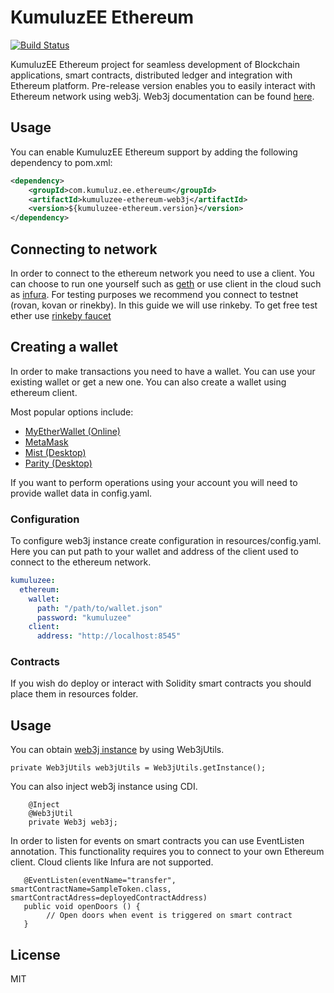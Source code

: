 # KumuluzEE Ethereum
[![Build Status](https://img.shields.io/travis/kumuluz/kumuluzee-ethereum/master.svg?style=flat)](https://travis-ci.org/kumuluz/kumuluzee-ethereum)

KumuluzEE Ethereum project for seamless development of Blockchain applications, smart contracts, distributed ledger and integration with Ethereum platform.
Pre-release version enables you to easily interact with Ethereum network using web3j. Web3j documentation can be found [here](https://docs.web3j.io/).

## Usage

You can enable KumuluzEE Ethereum support by adding the following dependency to pom.xml:
```xml
<dependency>
    <groupId>com.kumuluz.ee.ethereum</groupId>
    <artifactId>kumuluzee-ethereum-web3j</artifactId>
    <version>${kumuluzee-ethereum.version}</version>
</dependency>
```

## Connecting to network
In order to connect to the ethereum network you need to use a client. You can choose to run one yourself such as [geth](https://github.com/ethereum/go-ethereum/wiki/geth) or use client in the cloud such as [infura](https://infura.io/signup).
For testing purposes we recommend you connect to testnet (rovan, kovan or rinekby). In this guide we will use rinkeby. To get free test ether use [rinkeby faucet](https://faucet.rinkeby.io/)

## Creating a wallet

In order to make transactions you need to have a wallet. You can use your existing wallet or get a new one. You can also create a wallet using ethereum client.

Most popular options include:
* [MyEtherWallet (Online)](https://www.myetherwallet.com)
* [MetaMask](https://metamask.io)
* [Mist (Desktop)](https://github.com/ethereum/mist/releases)
* [Parity (Desktop)](https://ethcore.io/parity.html)

If you want to perform operations using your account you will need to provide wallet data in config.yaml.

### Configuration
To configure web3j instance create configuration in resources/config.yaml.
Here you can put path to your wallet and address of the client used to connect to the ethereum network.
```yaml
kumuluzee:
  ethereum:
    wallet:
      path: "/path/to/wallet.json"
      password: "kumuluzee"
    client:
      address: "http://localhost:8545"
```
### Contracts
If you wish do deploy or interact with Solidity smart contracts you should place them in resources folder.

## Usage
You can obtain [web3j instance](https://docs.web3j.io/quickstart.html) by using Web3jUtils.
```
private Web3jUtils web3jUtils = Web3jUtils.getInstance();
```
You can also inject web3j instance using CDI.
```
    @Inject
    @Web3jUtil
    private Web3j web3j;
```
In order to listen for events on smart contracts you can use EventListen annotation.
This functionality requires you to connect to your own Ethereum client. 
Cloud clients like Infura are not supported.
```
   @EventListen(eventName="transfer", smartContractName=SampleToken.class, smartContractAdress=deployedContractAddress)
   public void openDoors () {
        // Open doors when event is triggered on smart contract
   }
```

## License

MIT
